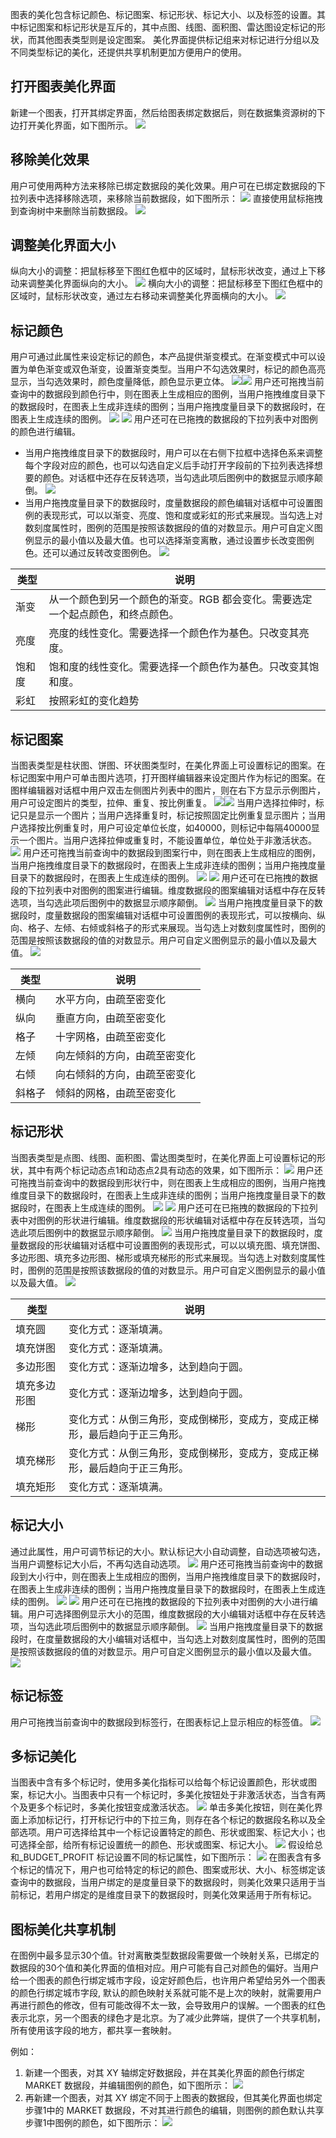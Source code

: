 图表的美化包含标记颜色、标记图案、标记形状、标记大小、以及标签的设置。其中标记图案和标记形状是互斥的，其中点图、线图、面积图、雷达图设定标记的形状，而其他图表类型则是设定图案。
美化界面提供标记组来对标记进行分组以及不同类型标记的美化，还提供共享机制更加方便用户的使用。

## 打开图表美化界面
新建一个图表，打开其绑定界面，然后给图表绑定数据后，则在数据集资源树的下边打开美化界面，如下图所示。
![](https://main.qcloudimg.com/raw/b02584f98ddc29a30a8cb3387329be00.png)

## 移除美化效果
用户可使用两种方法来移除已绑定数据段的美化效果。用户可在已绑定数据段的下拉列表中选择移除选项，来移除当前数据段，如下图所示：
![](https://main.qcloudimg.com/raw/3b8ce06d56e2868b3603331208a1f3ca.png)
直接使用鼠标拖拽到查询树中来删除当前数据段。
![](https://main.qcloudimg.com/raw/325f8f45be490f37626afde6cad6424a.png)

## 调整美化界面大小
纵向大小的调整：把鼠标移至下图红色框中的区域时，鼠标形状改变，通过上下移动来调整美化界面纵向的大小。
![](https://main.qcloudimg.com/raw/98ee7285a0b01bc6c31a3d973f9d0695.png)
横向大小的调整：把鼠标移至下图红色框中的区域时，鼠标形状改变，通过左右移动来调整美化界面横向的大小。
![](https://main.qcloudimg.com/raw/42bccca2b362e743358bdbb07bdea439.png)

## 标记颜色
用户可通过此属性来设定标记的颜色，本产品提供渐变模式。在渐变模式中可以设置为单色渐变或双色渐变，设置渐变类型。当用户不勾选效果时，标记的颜色高亮显示，当勾选效果时，颜色度量降低，颜色显示更立体。
![](https://main.qcloudimg.com/raw/006b87f895d20bbf18cc3520937c2df1.png)![](https://main.qcloudimg.com/raw/701f48e6642493939d1c50efb2274603.png)
用户还可拖拽当前查询中的数据段到颜色行中，则在图表上生成相应的图例，当用户拖拽维度目录下的数据段时，在图表上生成非连续的图例；当用户拖拽度量目录下的数据段时，在图表上生成连续的图例。
![](https://main.qcloudimg.com/raw/0221c908dd2b9addf64e769acd45e0ea.png)
![](https://main.qcloudimg.com/raw/69bb4fd7741837ca6ac1dc978dcfc069.png)
用户还可在已拖拽的数据段的下拉列表中对图例的颜色进行编辑。
- 当用户拖拽维度目录下的数据段时，用户可以在右侧下拉框中选择色系来调整每个字段对应的颜色，也可以勾选自定义后手动打开字段前的下拉列表选择想要的颜色。对话框中还存在反转选项，当勾选此项后图例中的数据显示顺序颠倒。
![](https://main.qcloudimg.com/raw/4dcf6864145153516cb1b98963b6c299.png)
- 当用户拖拽度量目录下的数据段时，度量数据段的颜色编辑对话框中可设置图例的表现形式，可以以渐变、亮度、饱和度或彩虹的形式来展现。当勾选上对数刻度属性时，图例的范围是按照该数据段的值的对数显示。用户可自定义图例显示的最小值以及最大值。也可以选择渐变离散，通过设置步长改变图例色。还可以通过反转改变图例色。
![](https://main.qcloudimg.com/raw/0d6d5107188c336b7f4dde82882c8ff3.png)
<table>
<thead>
<tr>
<th>类型</th>
<th>说明</th>
</tr>
</thead>
<tbody><tr>
<td>渐变</td>
<td>从一个颜色到另一个颜色的渐变。RGB 都会变化。需要选定一个起点颜色，和终点颜色。</td>
</tr>
<tr>
<td>亮度</td>
<td>亮度的线性变化。需要选择一个颜色作为基色。只改变其亮度。</td>
</tr>
<tr>
<td>饱和度</td>
<td>饱和度的线性变化。需要选择一个颜色作为基色。只改变其饱和度。</td>
</tr>
<tr>
<td>彩虹</td>
<td>按照彩虹的变化趋势</td>
</tr>
</tbody></table>

## 标记图案
当图表类型是柱状图、饼图、环状图类型时，在美化界面上可设置标记的图案。在标记图案中用户可单击图片选项，打开图样编辑器来设定图片作为标记的图案。在图样编辑器对话框中用户双击左侧图片列表中的图片，则在右下方显示示例图片，用户可设定图片的类型，拉伸、重复、按比例重复。
![](https://main.qcloudimg.com/raw/0a5a83d5619e27cd2495d9e21209373a.png)![](https://main.qcloudimg.com/raw/1e3ffdc98a519e1c849b377fcf2f3464.png)
当用户选择拉伸时，标记只是显示一个图片；当用户选择重复时，标记按照固定比例重复显示图片；当用户选择按比例重复时，用户可设定单位长度，如40000，则标记中每隔40000显示一个图片。当用户选择拉伸或重复时，不能设置单位，单位处于非激活状态。
![](https://main.qcloudimg.com/raw/01769769cb827f0c18bc9457d6bc4c99.png)
用户还可拖拽当前查询中的数据段到图案行中，则在图表上生成相应的图例，当用户拖拽维度目录下的数据段时，在图表上生成非连续的图例；当用户拖拽度量目录下的数据段时，在图表上生成连续的图例。
![](https://main.qcloudimg.com/raw/49e25b4f76903ff0168c61a87efd59cf.png)
![](https://main.qcloudimg.com/raw/f31e8227c4981ece9a1b4eff07ce2c7b.png)
用户还可在已拖拽的数据段的下拉列表中对图例的图案进行编辑。维度数据段的图案编辑对话框中存在反转选项，当勾选此项后图例中的数据显示顺序颠倒。
![](https://main.qcloudimg.com/raw/f722eb50e9d41c76b422522c8d2ff2c0.png)
当用户拖拽度量目录下的数据段时，度量数据段的图案编辑对话框中可设置图例的表现形式，可以按横向、纵向、格子、左倾、右倾或斜格子的形式来展现。当勾选上对数刻度属性时，图例的范围是按照该数据段的值的对数显示。用户可自定义图例显示的最小值以及最大值。
![](https://main.qcloudimg.com/raw/470700fd3a163a83641f0e83781db2dd.png)
<table>
<thead>
<tr>
<th>类型</th>
<th>说明</th>
</tr>
</thead>
<tbody><tr>
<td>横向</td>
<td>水平方向，由疏至密变化</td>
</tr>
<tr>
<td>纵向</td>
<td>垂直方向，由疏至密变化</td>
</tr>
<tr>
<td>格子</td>
<td>十字网格，由疏至密变化</td>
</tr>
<tr>
<td>左倾</td>
<td>向左倾斜的方向，由疏至密变化</td>
</tr>
<tr>
<td>右倾</td>
<td>向右倾斜的方向，由疏至密变化</td>
</tr>
<tr>
<td>斜格子</td>
<td>倾斜的网格，由疏至密变化</td>
</tr>
</tbody></table>

## 标记形状
当图表类型是点图、线图、面积图、雷达图类型时，在美化界面上可设置标记的形状，其中有两个标记动态点1和动态点2具有动态的效果，如下图所示：
![](https://main.qcloudimg.com/raw/71f63ede4364647c1f420c8ff85089e6.png)
用户还可拖拽当前查询中的数据段到形状行中，则在图表上生成相应的图例，当用户拖拽维度目录下的数据段时，在图表上生成非连续的图例；当用户拖拽度量目录下的数据段时，在图表上生成连续的图例。
![](https://main.qcloudimg.com/raw/ef446ecdae77e939e3ce7a0942c4af06.png)
![](https://main.qcloudimg.com/raw/c025479961c71d237be89c24a22bd276.png)
用户还可在已拖拽的数据段的下拉列表中对图例的形状进行编辑。维度数据段的形状编辑对话框中存在反转选项，当勾选此项后图例中的数据显示顺序颠倒。
![](https://main.qcloudimg.com/raw/44d7f564475faf55eb6ab8a7fb426421.png)
当用户拖拽度量目录下的数据段时，度量数据段的形状编辑对话框中可设置图例的表现形式，可以以填充图、填充饼图、多边形图、填充多边形图、梯形或填充梯形的形式来展现。当勾选上对数刻度属性时，图例的范围是按照该数据段的值的对数显示。用户可自定义图例显示的最小值以及最大值。
![](https://main.qcloudimg.com/raw/6b0b9251d9ce6ae406c5b205acb8af3e.png)
<table>
<thead>
<tr>
<th>类型</th>
<th>说明</th>
</tr>
</thead>
<tbody><tr>
<td>填充圆</td>
<td>变化方式：逐渐填满。</td>
</tr>
<tr>
<td>填充饼图</td>
<td>变化方式：逐渐填满。</td>
</tr>
<tr>
<td>多边形图</td>
<td>变化方式：逐渐边增多，达到趋向于圆。</td>
</tr>
<tr>
<td>填充多边形图</td>
<td>变化方式：逐渐边增多，达到趋向于圆。</td>
</tr>
<tr>
<td>梯形</td>
<td>变化方式：从倒三角形，变成倒梯形，变成方，变成正梯形，最后趋向于正三角形。</td>
</tr>
<tr>
<td>填充梯形</td>
<td>变化方式：从倒三角形，变成倒梯形，变成方，变成正梯形，最后趋向于正三角形。</td>
</tr>
<tr>
<td>填充矩形</td>
<td>变化方式：逐渐填满。</td>
</tr>
</tbody></table>

## 标记大小
通过此属性，用户可调节标记的大小。默认标记大小自动调整，自动选项被勾选，当用户调整标记大小后，不再勾选自动选项。
![](https://main.qcloudimg.com/raw/6ac9ae91686ffc19ea1c83be1e9488fc.png)
用户还可拖拽当前查询中的数据段到大小行中，则在图表上生成相应的图例，当用户拖拽维度目录下的数据段时，在图表上生成非连续的图例；当用户拖拽度量目录下的数据段时，在图表上生成连续的图例。
![](https://main.qcloudimg.com/raw/1272fe9015deaa12572b55beda623f7c.png)
![](https://main.qcloudimg.com/raw/93f6c2f456ab19dcab44bcc963dcf501.png)
用户还可在已拖拽的数据段的下拉列表中对图例的大小进行编辑。用户可选择图例显示大小的范围，维度数据段的大小编辑对话框中存在反转选项，当勾选此项后图例中的数据显示顺序颠倒。
![](https://main.qcloudimg.com/raw/3c4f4a3ab01e1a59206fa894f364e019.png)
当用户拖拽度量目录下的数据段时，在度量数据段的大小编辑对话框中，当勾选上对数刻度属性时，图例的范围是按照该数据段的值的对数显示。用户可自定义图例显示的最小值以及最大值。
![](https://main.qcloudimg.com/raw/819ece50cf72c072dc52d2e9cc3a73d1.png)

## 标记标签
用户可拖拽当前查询中的数据段到标签行，在图表标记上显示相应的标签值。
![](https://main.qcloudimg.com/raw/f4b15c7e8ff979f0e77ad2d1c4991df1.png)

## 多标记美化
当图表中含有多个标记时，使用多美化指标可以给每个标记设置颜色，形状或图案，标记大小。当图表中只有一个标记时，多美化按钮处于非激活状态，当含有两个及更多个标记时，多美化按钮变成激活状态。
![](https://main.qcloudimg.com/raw/c0389217fe6d1ee45e0adf309be09610.png)
单击多美化按钮，则在美化界面上添加标记行，打开标记行中的下拉三角，则存在各个标记的数据段名称以及全部选项。用户可选择给其中一个标记设置特定的颜色、形状或图案、标记大小；也可选择全部，给所有标记设置统一的颜色、形状或图案、标记大小。
![](https://main.qcloudimg.com/raw/e389cfcc1d07591d22f663f391157464.png)
假设给总和\_BUDGET_PROFIT 标记设置不同的标记属性，如下图所示：
![](https://main.qcloudimg.com/raw/e8179ff066d8214cbfb6339a7be9cb1f.png)
在图表含有多个标记的情况下，用户也可给特定的标记的颜色、图案或形状、大小、标签绑定该查询中的数据段，当用户绑定的是度量目录下的数据段时，则美化效果只适用于当前标记，若用户绑定的是维度目录下的数据段时，则美化效果适用于所有标记。

## 图标美化共享机制
在图例中最多显示30个值。针对离散类型数据段需要做一个映射关系，已绑定的数据段的30个值和美化界面的值相对应。用户可能有自己对颜色的偏好。当用户给一个图表的颜色行绑定城市字段，设定好颜色后，也许用户希望给另外一个图表的颜色行绑定城市字段, 默认的颜色映射关系就可能不是上次的映射，就需要用户再进行颜色的修改，但有可能改得不太一致，会导致用户的误解。一个图表的红色表示北京，另一个图表的绿色才是北京。为了减少此弊端，提供了一个共享机制，所有使用该字段的地方，都共享一套映射。

例如：
1. 新建一个图表，对其 XY 轴绑定好数据段，并在其美化界面的颜色行绑定 MARKET 数据段，并编辑图例的颜色，如下图所示：
![](https://main.qcloudimg.com/raw/849b8e3143eef999caae3c97609dd02c.png)
2. 再新建一个图表，对其 XY 绑定不同于上图表的数据段，但其美化界面也绑定步骤1中的 MARKET 数据段，不对其进行颜色的编辑，则图例的颜色默认共享步骤1中图例的颜色，如下图所示：
![](https://main.qcloudimg.com/raw/64ee2549f9ef42567e0ba6da26215c8f.png)
